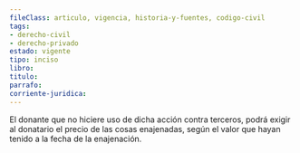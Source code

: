 ```yaml
---
fileClass: articulo, vigencia, historia-y-fuentes, codigo-civil
tags:
- derecho-civil
- derecho-privado
estado: vigente
tipo: inciso
libro:
titulo:
parrafo:
corriente-juridica:
---
```

El donante que no hiciere uso de dicha acción contra terceros, podrá exigir al donatario el precio de las cosas enajenadas, según el valor que hayan tenido a la fecha de la enajenación.